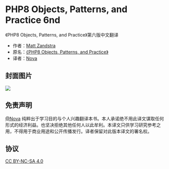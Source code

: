 # PHP8 Objects, Patterns, and Practice 6nd

《PHP8 Objects, Patterns, and Practice》第六版中文翻译

- 作者：[Matt Zandstra](https://twitter.com/getinstance_mz)
- 原名：[《PHP8 Objects, Patterns, and Practice》](https://link.springer.com/book/10.1007/978-1-4842-6791-2)
- 译者：[Nova](https://lunanova.top)

## 封面图片
![](https://hub.xn--gzu630h.xn--kpry57d/AmazonPython/PHP-8-Objects-Patterns-and-Practice/blob/master/cover.png)

## 免责声明
[@Nova](https://github.com/AmazonPython) 纯粹出于学习目的与个人兴趣翻译本书。本人承诺绝不用此译文谋取任何形式的经济利益。也坚决拒绝其他任何人以此牟利。本译文只供学习研究参考之用，不得用于商业用途和公开传播发行。译者保留对此版本译文的署名权。

## 协议
[CC BY-NC-SA 4.0](http://creativecommons.org/licenses/by-nc-sa/4.0/)
